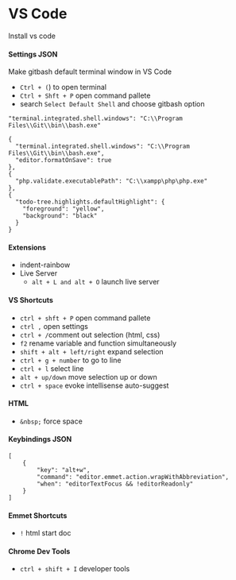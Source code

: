 # VS Code
Install vs code

#### Settings JSON
Make gitbash default terminal window in VS Code
- `Ctrl + (`) to open terminal
- `Ctrl + Shft + P` open command pallete
- search `Select Default Shell` and choose gitbash option

```
"terminal.integrated.shell.windows": "C:\\Program Files\\Git\\bin\\bash.exe"

{
  "terminal.integrated.shell.windows": "C:\\Program Files\\Git\\bin\\bash.exe",
  "editor.formatOnSave": true
},
{
  "php.validate.executablePath": "C:\\xampp\php\php.exe"
},
{
  "todo-tree.highlights.defaultHighlight": {
    "foreground": "yellow",
    "background": "black"
  }
}
```
#### Extensions
- indent-rainbow
- Live Server
  - `alt + L and alt + O` launch live server

#### VS Shortcuts
- `ctrl + shft + P` open command pallete
- `ctrl ,` open settings
- `ctrl + /`comment out selection (html, css)
- `f2` rename variable and function simultaneously
- `shift + alt + left/right` expand selection
- `ctrl + g + number` to go to line
- `ctrl + l` select line
- `alt + up/down` move selection up or down
- `ctrl + space` evoke intellisense auto-suggest

#### HTML
- `&nbsp;` force space

#### Keybindings JSON
```
[
    {
        "key": "alt+w",
        "command": "editor.emmet.action.wrapWithAbbreviation",
        "when": "editorTextFocus && !editorReadonly"
    }
]
```

#### Emmet Shortcuts
- `!` html start doc

#### Chrome Dev Tools
- `ctrl + shift + I` developer tools
